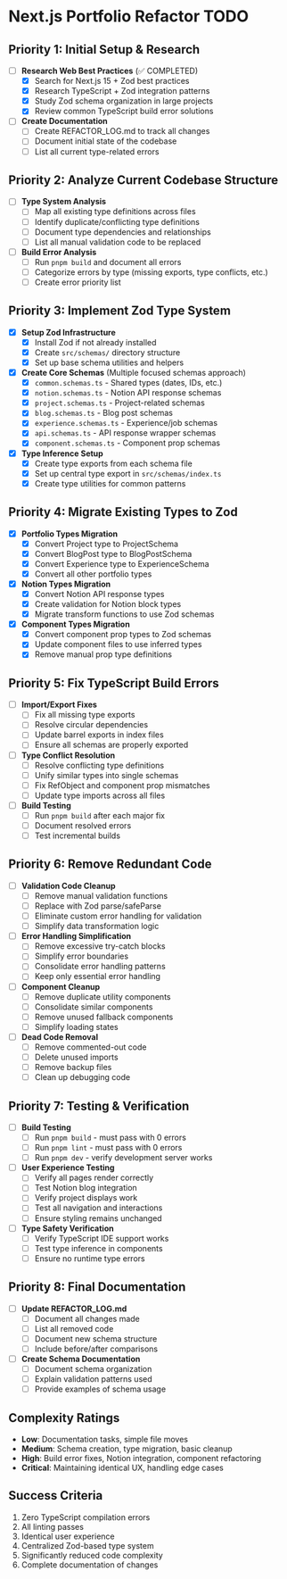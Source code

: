 # Next.js Portfolio Refactor TODO

## Priority 1: Initial Setup & Research
- [ ] **Research Web Best Practices** (✅ COMPLETED)
  - [x] Search for Next.js 15 + Zod best practices
  - [x] Research TypeScript + Zod integration patterns
  - [x] Study Zod schema organization in large projects
  - [x] Review common TypeScript build error solutions

- [ ] **Create Documentation**
  - [ ] Create REFACTOR_LOG.md to track all changes
  - [ ] Document initial state of the codebase
  - [ ] List all current type-related errors

## Priority 2: Analyze Current Codebase Structure
- [ ] **Type System Analysis**
  - [ ] Map all existing type definitions across files
  - [ ] Identify duplicate/conflicting type definitions
  - [ ] Document type dependencies and relationships
  - [ ] List all manual validation code to be replaced

- [ ] **Build Error Analysis**
  - [ ] Run `pnpm build` and document all errors
  - [ ] Categorize errors by type (missing exports, type conflicts, etc.)
  - [ ] Create error priority list

## Priority 3: Implement Zod Type System
- [x] **Setup Zod Infrastructure**
  - [x] Install Zod if not already installed
  - [x] Create `src/schemas/` directory structure
  - [x] Set up base schema utilities and helpers

- [x] **Create Core Schemas** (Multiple focused schemas approach)
  - [x] `common.schemas.ts` - Shared types (dates, IDs, etc.)
  - [x] `notion.schemas.ts` - Notion API response schemas
  - [x] `project.schemas.ts` - Project-related schemas
  - [x] `blog.schemas.ts` - Blog post schemas
  - [x] `experience.schemas.ts` - Experience/job schemas
  - [x] `api.schemas.ts` - API response wrapper schemas
  - [x] `component.schemas.ts` - Component prop schemas

- [x] **Type Inference Setup**
  - [x] Create type exports from each schema file
  - [x] Set up central type export in `src/schemas/index.ts`
  - [x] Create type utilities for common patterns

## Priority 4: Migrate Existing Types to Zod
- [x] **Portfolio Types Migration**
  - [x] Convert Project type to ProjectSchema
  - [x] Convert BlogPost type to BlogPostSchema
  - [x] Convert Experience type to ExperienceSchema
  - [x] Convert all other portfolio types

- [x] **Notion Types Migration**
  - [x] Convert Notion API response types
  - [x] Create validation for Notion block types
  - [x] Migrate transform functions to use Zod schemas

- [x] **Component Types Migration**
  - [x] Convert component prop types to Zod schemas
  - [x] Update component files to use inferred types
  - [x] Remove manual prop type definitions

## Priority 5: Fix TypeScript Build Errors
- [ ] **Import/Export Fixes**
  - [ ] Fix all missing type exports
  - [ ] Resolve circular dependencies
  - [ ] Update barrel exports in index files
  - [ ] Ensure all schemas are properly exported

- [ ] **Type Conflict Resolution**
  - [ ] Resolve conflicting type definitions
  - [ ] Unify similar types into single schemas
  - [ ] Fix RefObject and component prop mismatches
  - [ ] Update type imports across all files

- [ ] **Build Testing**
  - [ ] Run `pnpm build` after each major fix
  - [ ] Document resolved errors
  - [ ] Test incremental builds

## Priority 6: Remove Redundant Code
- [ ] **Validation Code Cleanup**
  - [ ] Remove manual validation functions
  - [ ] Replace with Zod parse/safeParse
  - [ ] Eliminate custom error handling for validation
  - [ ] Simplify data transformation logic

- [ ] **Error Handling Simplification**
  - [ ] Remove excessive try-catch blocks
  - [ ] Simplify error boundaries
  - [ ] Consolidate error handling patterns
  - [ ] Keep only essential error handling

- [ ] **Component Cleanup**
  - [ ] Remove duplicate utility components
  - [ ] Consolidate similar components
  - [ ] Remove unused fallback components
  - [ ] Simplify loading states

- [ ] **Dead Code Removal**
  - [ ] Remove commented-out code
  - [ ] Delete unused imports
  - [ ] Remove backup files
  - [ ] Clean up debugging code

## Priority 7: Testing & Verification
- [ ] **Build Testing**
  - [ ] Run `pnpm build` - must pass with 0 errors
  - [ ] Run `pnpm lint` - must pass with 0 errors
  - [ ] Run `pnpm dev` - verify development server works

- [ ] **User Experience Testing**
  - [ ] Verify all pages render correctly
  - [ ] Test Notion blog integration
  - [ ] Verify project displays work
  - [ ] Test all navigation and interactions
  - [ ] Ensure styling remains unchanged

- [ ] **Type Safety Verification**
  - [ ] Verify TypeScript IDE support works
  - [ ] Test type inference in components
  - [ ] Ensure no runtime type errors

## Priority 8: Final Documentation
- [ ] **Update REFACTOR_LOG.md**
  - [ ] Document all changes made
  - [ ] List all removed code
  - [ ] Document new schema structure
  - [ ] Include before/after comparisons

- [ ] **Create Schema Documentation**
  - [ ] Document schema organization
  - [ ] Explain validation patterns used
  - [ ] Provide examples of schema usage

## Complexity Ratings
- **Low**: Documentation tasks, simple file moves
- **Medium**: Schema creation, type migration, basic cleanup
- **High**: Build error fixes, Notion integration, component refactoring
- **Critical**: Maintaining identical UX, handling edge cases

## Success Criteria
1. Zero TypeScript compilation errors
2. All linting passes
3. Identical user experience
4. Centralized Zod-based type system
5. Significantly reduced code complexity
6. Complete documentation of changes